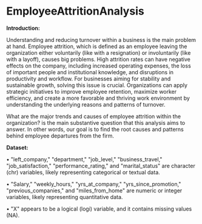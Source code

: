 # EmployeeAttritionAnalysis

**Introduction:**

Understanding and reducing turnover within a business is the main problem at hand. Employee
attrition, which is defined as an employee leaving the organization either voluntarily (like with a
resignation) or involuntarily (like with a layoff), causes big problems. High attrition rates can have
negative effects on the company, including increased operating expenses, the loss of important
people and institutional knowledge, and disruptions in productivity and workflow. For businesses
aiming for stability and sustainable growth, solving this issue is crucial. Organizations can apply
strategic initiatives to improve employee retention, maximize worker efficiency, and create a more
favorable and thriving work environment by understanding the underlying reasons and patterns of
turnover.

What are the major trends and causes of employee attrition within the organization? is the main
substantive question that this analysis aims to answer. In other words, our goal is to find the root
causes and patterns behind employee departures from the firm.

**Dataset:**

• "left_company," "department," "job_level," "business_travel," "job_satisfaction,"
"performance_rating," and "marital_status" are character (chr) variables, likely
representing categorical or textual data.

• "Salary," "weekly_hours," "yrs_at_company," "yrs_since_promotion,"
"previous_companies," and "miles_from_home" are numeric or integer variables, likely
representing quantitative data.

• "X" appears to be a logical (logi) variable, and it contains missing values (NA).
